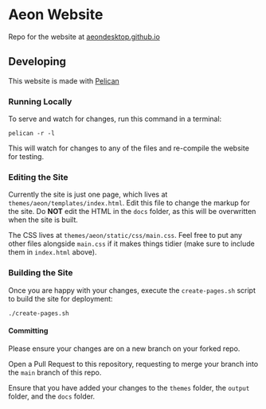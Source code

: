 # Aeon Website

Repo for the website at [aeondesktop.github.io](https://aeondesktop.github.io)

## Developing

This website is made with [Pelican](https://getpelican.com/)

### Running Locally

To serve and watch for changes, run this command in a terminal:
```
pelican -r -l
```
This will watch for changes to any of the files and re-compile the website for testing.

### Editing the Site
Currently the site is just one page, which lives at `themes/aeon/templates/index.html`. Edit this file to change the markup for the site. Do **NOT** edit the HTML in the `docs` folder, as this will be overwritten when the site is built.

The CSS lives at `themes/aeon/static/css/main.css`. Feel free to put any other files alongside `main.css` if it makes things tidier (make sure to include them in `index.html` above).

### Building the Site
Once you are happy with your changes, execute the `create-pages.sh` script to build the site for deployment:

```
./create-pages.sh
```

#### Committing

Please ensure your changes are on a new branch on your forked repo.

Open a Pull Request to this repository, requesting to merge your branch into the `main` branch of this repo.

Ensure that you have added your changes to the `themes` folder, the `output` folder, and the `docs` folder. 
